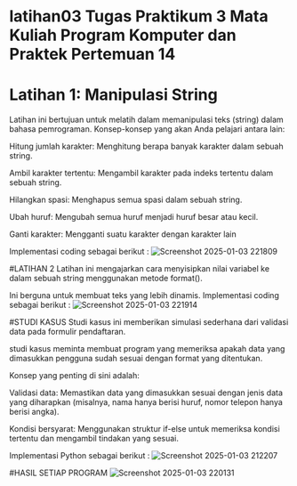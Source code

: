 # latihan03 Tugas Praktikum 3 Mata Kuliah Program Komputer dan Praktek Pertemuan 14
# Latihan 1: Manipulasi String
Latihan ini bertujuan untuk melatih dalam memanipulasi teks (string) dalam bahasa pemrograman. Konsep-konsep yang akan Anda pelajari antara lain:

Hitung jumlah karakter: Menghitung berapa banyak karakter dalam sebuah string.

Ambil karakter tertentu: Mengambil karakter pada indeks tertentu dalam sebuah string.

Hilangkan spasi: Menghapus semua spasi dalam sebuah string.

Ubah huruf: Mengubah semua huruf menjadi huruf besar atau kecil.

Ganti karakter: Mengganti suatu karakter dengan karakter lain

Implementasi coding sebagai berikut :
![Screenshot 2025-01-03 221809](https://github.com/user-attachments/assets/613f8bd2-54bc-4b16-974f-01bdbd0cfa53)



#LATIHAN 2 Latihan ini mengajarkan cara menyisipkan nilai variabel ke dalam sebuah string menggunakan metode format().

Ini berguna untuk membuat teks yang lebih dinamis.
Implementasi coding sebagai berikut :
![Screenshot 2025-01-03 221914](https://github.com/user-attachments/assets/a2c1ca99-5e4d-4ae9-8166-d2d2b252412c)


#STUDI KASUS Studi kasus ini memberikan simulasi sederhana dari validasi data pada formulir pendaftaran.

studi kasus meminta membuat program yang memeriksa apakah data yang dimasukkan pengguna sudah sesuai dengan format yang ditentukan.

Konsep yang penting di sini adalah:

Validasi data: Memastikan data yang dimasukkan sesuai dengan jenis data yang diharapkan (misalnya, nama hanya berisi huruf, nomor telepon hanya berisi angka).

Kondisi bersyarat: Menggunakan struktur if-else untuk memeriksa kondisi tertentu dan mengambil tindakan yang sesuai.

Implementasi Python sebagai berikut :
![Screenshot 2025-01-03 212207](https://github.com/user-attachments/assets/f4c26159-daba-4228-91d0-0a7e58b79db9)

#HASIL SETIAP PROGRAM
![Screenshot 2025-01-03 220131](https://github.com/user-attachments/assets/e58f6a30-da50-4c64-9853-8b603720f72a)



